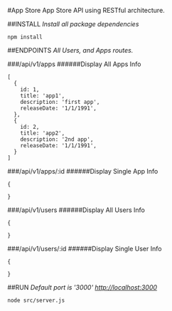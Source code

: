 #App Store
App Store API using RESTful architecture.

##INSTALL
*Install all package dependencies*
```
npm install
```

##ENDPOINTS
*All Users, and Apps routes.*

###/api/v1/apps
######Display All Apps Info
```
[
  {
    id: 1,
    title: 'app1',
    description: 'first app',
    releaseDate: '1/1/1991',
  },
  {
    id: 2,
    title: 'app2',
    description: '2nd app',
    releaseDate: '1/1/1991',
  }
]
```

###/api/v1/apps/:id
######Display Single App Info
```
{

}
```

###/api/v1/users
######Display All Users Info
```
{

}
```

###/api/v1/users/:id
######Display Single User Info
```
{

}
```

##RUN
*Default port is '3000' [http://localhost:3000](http://localhost:3000)*

```
node src/server.js
```
